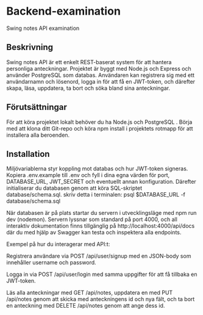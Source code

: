 # Backend-examination
Swing notes API examination

## Beskrivning
Swing notes API är ett enkelt REST-baserat system för att hantera personliga anteckningar. Projektet är byggt med Node.js och Express och använder PostgreSQL som databas. Användaren kan registrera sig med ett användarnamn och lösenord, logga in för att få en JWT-token, och därefter skapa, läsa, uppdatera, ta bort och söka bland sina anteckningar.

## Förutsättningar
För att köra projektet lokalt behöver du ha Node.js och PostgreSQL . Börja med att klona ditt Git-repo och köra npm install i projektets rotmapp för att installera alla beroenden.

## Installation
Miljövariablerna styr koppling mot databas och hur JWT-token signeras. Kopiera .env.example till .env och fyll i dina egna värden för port, DATABASE_URL, JWT_SECRET och eventuellt annan konfiguration. Därefter initialiserar du databasen genom att köra SQL-skriptet database/schema.sql. skriv detta i terminalen: psql $DATABASE_URL -f database/schema.sql


När databasen är på plats startar du servern i utvecklingsläge med npm run dev (nodemon). Servern lyssnar som standard på port 4000, och all interaktiv dokumentation finns tillgänglig på http://localhost:4000/api/docs
där du med hjälp av Swagger kan testa och inspektera alla endpoints.

Exempel på hur du interagerar med API:t:

Registrera användare via POST /api/user/signup med en JSON-body som innehåller username och password.

Logga in via POST /api/user/login med samma uppgifter för att få tillbaka en JWT-token.

Läs alla anteckningar med GET /api/notes, uppdatera en med PUT /api/notes genom att skicka med anteckningens id och nya fält, och ta bort en anteckning med DELETE /api/notes genom att ange dess id.